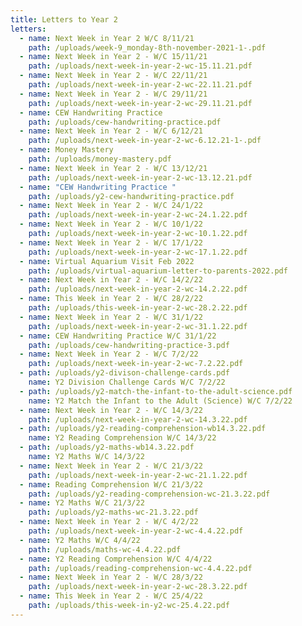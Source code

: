 ```yaml
---
title: Letters to Year 2
letters:
  - name: Next Week in Year 2 W/C 8/11/21
    path: /uploads/week-9_monday-8th-november-2021-1-.pdf
  - name: Next Week in Year 2 - W/C 15/11/21
    path: /uploads/next-week-in-year-2-wc-15.11.21.pdf
  - name: Next Week in Year 2 - W/C 22/11/21
    path: /uploads/next-week-in-year-2-wc-22.11.21.pdf
  - name: Next Week in Year 2 - W/C 29/11/21
    path: /uploads/next-week-in-year-2-wc-29.11.21.pdf
  - name: CEW Handwriting Practice
    path: /uploads/cew-handwriting-practice.pdf
  - name: Next Week in Year 2 - W/C 6/12/21
    path: /uploads/next-week-in-year-2-wc-6.12.21-1-.pdf
  - name: Money Mastery
    path: /uploads/money-mastery.pdf
  - name: Next Week in Year 2 - W/C 13/12/21
    path: /uploads/next-week-in-year-2-wc-13.12.21.pdf
  - name: "CEW Handwriting Practice "
    path: /uploads/y2-cew-handwriting-practice.pdf
  - name: Next Week in Year 2 - W/C 24/1/22
    path: /uploads/next-week-in-year-2-wc-24.1.22.pdf
  - name: Next Week in Year 2 - W/C 10/1/22
    path: /uploads/next-week-in-year-2-wc-10.1.22.pdf
  - name: Next Week in Year 2 - W/C 17/1/22
    path: /uploads/next-week-in-year-2-wc-17.1.22.pdf
  - name: Virtual Aquarium Visit Feb 2022
    path: /uploads/virtual-aquarium-letter-to-parents-2022.pdf
  - name: Next Week in Year 2 - W/C 14/2/22
    path: /uploads/next-week-in-year-2-wc-14.2.22.pdf
  - name: This Week in Year 2 - W/C 28/2/22
    path: /uploads/this-week-in-year-2-wc-28.2.22.pdf
  - name: Next Week in Year 2 - W/C 31/1/22
    path: /uploads/next-week-in-year-2-wc-31.1.22.pdf
  - name: CEW Handwriting Practice W/C 31/1/22
    path: /uploads/cew-handwriting-practice-3.pdf
  - name: Next Week in Year 2 - W/C 7/2/22
    path: /uploads/next-week-in-year-2-wc-7.2.22.pdf
  - path: /uploads/y2-divison-challenge-cards.pdf
    name: Y2 Division Challenge Cards W/C 7/2/22
  - path: /uploads/y2-match-the-infant-to-the-adult-science.pdf
    name: Y2 Match the Infant to the Adult (Science) W/C 7/2/22
  - name: Next Week in Year 2 - W/C 14/3/22
    path: /uploads/next-week-in-year-2-wc-14.3.22.pdf
  - path: /uploads/y2-reading-comprehension-wb14.3.22.pdf
    name: Y2 Reading Comprehension W/C 14/3/22
  - path: /uploads/y2-maths-wb14.3.22.pdf
    name: Y2 Maths W/C 14/3/22
  - name: Next Week in Year 2 - W/C 21/3/22
    path: /uploads/next-week-in-year-2-wc-21.1.22.pdf
  - name: Reading Comprehension W/C 21/3/22
    path: /uploads/y2-reading-comprehension-wc-21.3.22.pdf
  - name: Y2 Maths W/C 21/3/22
    path: /uploads/y2-maths-wc-21.3.22.pdf
  - name: Next Week in Year 2 - W/C 4/2/22
    path: /uploads/next-week-in-year-2-wc-4.4.22.pdf
  - name: Y2 Maths W/C 4/4/22
    path: /uploads/maths-wc-4.4.22.pdf
  - name: Y2 Reading Comprehension W/C 4/4/22
    path: /uploads/reading-comprehension-wc-4.4.22.pdf
  - name: Next Week in Year 2 - W/C 28/3/22
    path: /uploads/next-week-in-year-2-wc-28.3.22.pdf
  - name: This Week in Year 2 - W/C 25/4/22
    path: /uploads/this-week-in-y2-wc-25.4.22.pdf
---
```

